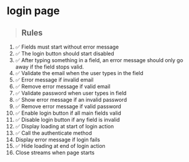 # login page

> ## Rules
1. ✅ Fields must start without error message
2. ✅ The login button should start disabled
3. ✅ After typing something in a field, an error message should only go away if the field stops valid.
4. ✅ Validate the email when the user types in the field
5. ✅ Error message if invalid email
6. ✅ Remove error message if valid email
7. ✅ Validate password when user types in field
8. ✅ Show error message if an invalid password
9. ✅ Remove error message if valid password
10. ✅ Enable login button if all main fields valid
11. ✅ Disable login button if any field is invalid
12. ✅ Display loading at start of login action
13. ✅ Call the authenticate method
14. Display error message if login fails
15. ✅ Hide loading at end of login action
16. Close streams when page starts